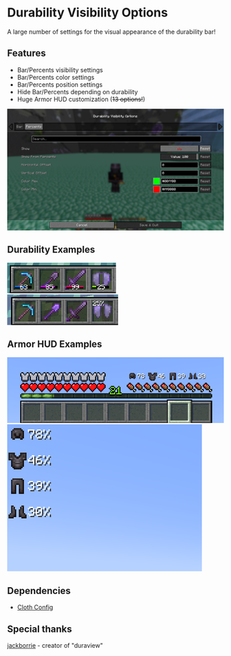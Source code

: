 # Durability Visibility Options
A large number of settings for the visual appearance of the durability bar!

## Features
 - Bar/Percents visibility settings
 - Bar/Percents color settings
 - Bar/Percents position settings
 - Hide Bar/Percents depending on durability
 - Huge Armor HUD customization (~~13 options!~~)

![image](assets/modmenu.png)

## Durability Examples
![image](assets/example1.png)
![image](assets/example2.png)

## Armor HUD Examples
![image](assets/example3.png)
![image](assets/example4.png)

## Dependencies
 - [Cloth Config](https://modrinth.com/mod/cloth-config)

## Speсial thanks
[jackborrie](https://github.com/jackborrie/duraview) - creator of "duraview"
